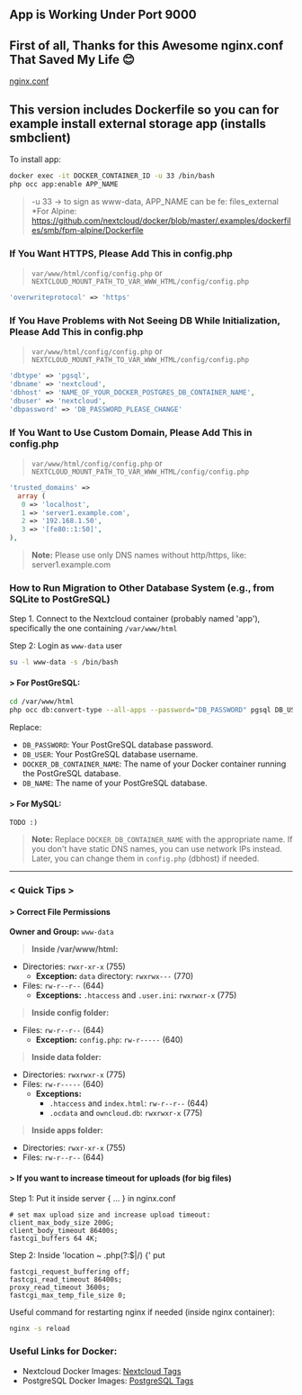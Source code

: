 ## App is Working Under Port 9000

## First of all, Thanks for this Awesome nginx.conf That Saved My Life 😊
[nginx.conf](https://github.com/nextcloud/docker/blob/master/.examples/docker-compose/insecure/postgres/fpm/web/nginx.conf)

## This version includes Dockerfile so you can for example install external storage app (installs smbclient)
To install app:
```bash
docker exec -it DOCKER_CONTAINER_ID -u 33 /bin/bash
php occ app:enable APP_NAME
```
> -u 33 -> to sign as www-data, APP_NAME can be fe: files_external
> *For Alpine: https://github.com/nextcloud/docker/blob/master/.examples/dockerfiles/smb/fpm-alpine/Dockerfile

### If You Want HTTPS, Please Add This in config.php
> `var/www/html/config/config.php` or `NEXTCLOUD_MOUNT_PATH_TO_VAR_WWW_HTML/config/config.php`

```php
'overwriteprotocol' => 'https'
```

### If You Have Problems with Not Seeing DB While Initialization, Please Add This in config.php
> `var/www/html/config/config.php` or `NEXTCLOUD_MOUNT_PATH_TO_VAR_WWW_HTML/config/config.php`

```php
'dbtype' => 'pgsql',
'dbname' => 'nextcloud',
'dbhost' => 'NAME_OF_YOUR_DOCKER_POSTGRES_DB_CONTAINER_NAME',
'dbuser' => 'nextcloud',
'dbpassword' => 'DB_PASSWORD_PLEASE_CHANGE'
```

### If You Want to Use Custom Domain, Please Add This in config.php
> `var/www/html/config/config.php` or `NEXTCLOUD_MOUNT_PATH_TO_VAR_WWW_HTML/config/config.php`

```php
'trusted_domains' =>
  array (
   0 => 'localhost',
   1 => 'server1.example.com',
   2 => '192.168.1.50',
   3 => '[fe80::1:50]',
),
```

> **Note:** Please use only DNS names without http/https, like: server1.example.com

### How to Run Migration to Other Database System (e.g., from SQLite to PostGreSQL)

Step 1. Connect to the Nextcloud container (probably named 'app'), specifically the one containing `/var/www/html`

Step 2: Login as `www-data` user
```bash
su -l www-data -s /bin/bash
```

#### > For PostGreSQL:

```bash
cd /var/www/html
php occ db:convert-type --all-apps --password="DB_PASSWORD" pgsql DB_USER DOCKER_DB_CONTAINER_NAME DB_NAME
```

Replace:
- `DB_PASSWORD`: Your PostGreSQL database password.
- `DB_USER`: Your PostGreSQL database username.
- `DOCKER_DB_CONTAINER_NAME`: The name of your Docker container running the PostGreSQL database.
- `DB_NAME`: The name of your PostGreSQL database.

#### > For MySQL:
```
TODO :)
```

> **Note:** Replace `DOCKER_DB_CONTAINER_NAME` with the appropriate name. If you don't have static DNS names, you can use network IPs instead. Later, you can change them in `config.php` (dbhost) if needed.

---

### < Quick Tips >

#### > Correct File Permissions

**Owner and Group:** `www-data`

> **Inside /var/www/html:**
- Directories: `rwxr-xr-x` (755) 
  - **Exception:** `data` directory: `rwxrwx---` (770)
- Files: `rw-r--r--` (644)
  - **Exceptions:** `.htaccess` and `.user.ini`: `rwxrwxr-x` (775)

> **Inside config folder:**
- Files: `rw-r--r--` (644)
  - **Exception:** `config.php`: `rw-r-----` (640)

> **Inside data folder:**
- Directories: `rwxrwxr-x` (775)
- Files: `rw-r-----` (640)
  - **Exceptions:**
    - `.htaccess` and `index.html`: `rw-r--r--` (644)
	- `.ocdata` and `owncloud.db`: `rwxrwxr-x` (775)

> **Inside apps folder:**
- Directories: `rwxr-xr-x` (755)
- Files: `rw-r--r--` (644)

#### > If you want to increase timeout for uploads (for big files)
Step 1: Put it inside server { ... } in nginx.conf
```
# set max upload size and increase upload timeout:
client_max_body_size 200G;
client_body_timeout 86400s;
fastcgi_buffers 64 4K;
```

Step 2: Inside 'location ~ \.php(?:$|/) {' put
```
fastcgi_request_buffering off;
fastcgi_read_timeout 86400s;
proxy_read_timeout 3600s;
fastcgi_max_temp_file_size 0;
```

Useful command for restarting nginx if needed (inside nginx container):
```bash
nginx -s reload
```

### Useful Links for Docker:
- Nextcloud Docker Images: [Nextcloud Tags](https://hub.docker.com/_/nextcloud/tags)
- PostgreSQL Docker Images: [PostgreSQL Tags](https://hub.docker.com/_/postgres/tags)
